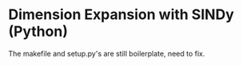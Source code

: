 # Dimension Expansion with SINDy (Python)
The makefile and setup.py's are still boilerplate, need to fix.
